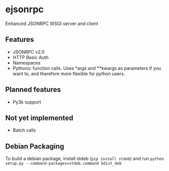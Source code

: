 ejsonrpc
========

Enhanced JSONRPC WSGI server and client

Features
--------
* JSONRPC v2.0
* HTTP Basic Auth
* Namespaces
* Pythonic function calls. Uses \*args and \*\*kwargs as parameters if you want to, and therefore more flexible for python users.

Planned features
----------------
* Py3k support

Not yet implemented
-------------------
* Batch calls

Debian Packaging
----------------
To build a debian package, install stdeb (`pip install stdeb`) and run `python setup.py --command-packages=stdeb.command bdist_deb`

